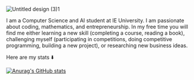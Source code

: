 ![Untitled design (3)1](https://github.com/KTsula/KTsula/assets/64359365/b33b8012-9593-4d90-9cd9-02a38827dbbc)

I am a Computer Science and AI student at IE University. I am passionate about coding, mathematics, and entrepreneurship. In my free time you will find me either learning a new skill (completing a course, reading a book), challenging myself (participating in competitions, doing competitive programming, building a new project), or researching new business ideas.

Here are my stats ⬇️

[![Anurag's GitHub stats](https://github-readme-stats.vercel.app/api?username=KTsula)](https://github.com/anuraghazra/github-readme-stats)
<!--
**KTsula/KTsula** is a ✨ _special_ ✨ repository because its `README.md` (this file) appears on your GitHub profile.

Here are some ideas to get you started:

- 🔭 I’m currently working on ...
- 🌱 I’m currently learning ...
- 👯 I’m looking to collaborate on ...
- 🤔 I’m looking for help with ...
- 💬 Ask me about ...
- 📫 How to reach me: ...
- 😄 Pronouns: ...
- ⚡ Fun fact: ...
-->
